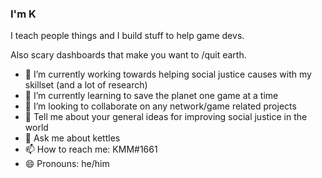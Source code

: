 ### I'm K

<!--
**KMatthewMarsden/KMatthewMarsden** is a ✨ _special_ ✨ repository because its `README.md` (this file) appears on your GitHub profile.

Here are some ideas to get you started:


-->
I teach people things and I build stuff to help game devs.

Also scary dashboards that make you want to /quit earth.

- 🔭 I’m currently working towards helping social justice causes with my skillset (and a lot of research)
- 🌱 I’m currently learning to save the planet one game at a time
- 👯 I’m looking to collaborate on any network/game related projects
- 💬 Tell me about your general ideas for improving social justice in the world 
- 💬 Ask me about kettles
- 📫 How to reach me: KMM#1661 
- 😄 Pronouns: he/him
